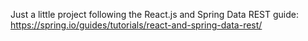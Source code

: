 Just a little project following the React.js and Spring Data REST guide:
https://spring.io/guides/tutorials/react-and-spring-data-rest/
